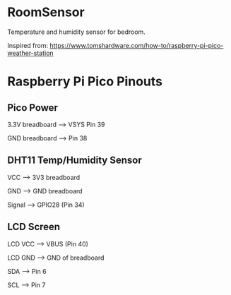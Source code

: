 # RoomSensor
Temperature and humidity sensor for bedroom.

Inspired from: https://www.tomshardware.com/how-to/raspberry-pi-pico-weather-station

# Raspberry Pi Pico Pinouts

## Pico Power
3.3V breadboard --> VSYS Pin 39

GND breadboard --> Pin 38

## DHT11 Temp/Humidity Sensor
VCC --> 3V3 breadboard

GND --> GND breadboard

Signal --> GPIO28 (Pin 34)

## LCD Screen
LCD VCC --> VBUS (Pin 40)

LCD GND --> GND of breadboard

SDA --> Pin 6

SCL --> Pin 7
